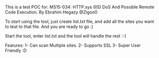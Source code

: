 This is a test POC for:
MS15-034: HTTP.sys (IIS) DoS And Possible Remote Code Execution.
By Ebrahim Hegazy @Zigoo0

To start using the tool, just create list.txt file, and add all the sites you want to test to that file.
And you are ready to go :)

Start the tool, enter list.txt and the tool will handle the rest :-)

Features:
1- Can scan Multiple sites.
2- Supports SSL
3- Super User Friendly :D
